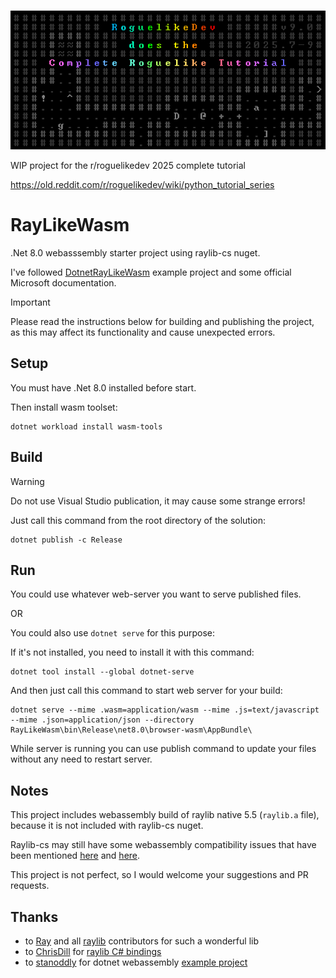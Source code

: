 #
![](/Resources//challenge_logo.png)

WIP project for the r/roguelikedev 2025 complete tutorial

https://old.reddit.com/r/roguelikedev/wiki/python_tutorial_series

# RayLikeWasm

.Net 8.0 webasssembly starter project using raylib-cs nuget.

I've followed [DotnetRayLikeWasm](https://github.com/stanoddly/DotnetRayLikeWasm) example project and some official Microsoft documentation.

> [!IMPORTANT]
> Please read the instructions below for building and publishing the project, as this may affect its functionality and cause unexpected errors.

## Setup

You must have .Net 8.0 installed before start.

Then install wasm toolset:

```
dotnet workload install wasm-tools
```

## Build

> [!WARNING]
> Do not use Visual Studio publication, it may cause some strange errors!

Just call this command from the root directory of the solution:
```
dotnet publish -c Release
```

## Run

You could use whatever web-server you want to serve published files.

OR

You could also use `dotnet serve` for this purpose:

If it's not installed, you need to install it with this command:
```
dotnet tool install --global dotnet-serve
```

And then just call this command to start web server for your build:
```
dotnet serve --mime .wasm=application/wasm --mime .js=text/javascript --mime .json=application/json --directory RayLikeWasm\bin\Release\net8.0\browser-wasm\AppBundle\
```

While server is running you can use publish command to update your files without any need to restart server.

## Notes

This project includes webassembly build of raylib native 5.5 (`raylib.a` file), because it is not included with raylib-cs nuget.

Raylib-cs may still have some webassembly compatibility issues that have been mentioned [here](https://github.com/stanoddly/DotnetRayLikeWasm/issues/11) and [here](https://github.com/stanoddly/DotnetRayLikeWasm/issues/4).

This project is not perfect, so I would welcome your suggestions and PR requests.

## Thanks

- to [Ray](https://github.com/raysan5) and all [raylib](https://github.com/raysan5/raylib) contributors for such a wonderful lib
- to [ChrisDill](https://github.com/ChrisDill) for [raylib C# bindings](https://github.com/ChrisDill/Raylib-cs)
- to [stanoddly](https://github.com/stanoddly) for dotnet webassembly [example project](https://github.com/stanoddly/DotnetRayLikeWasm)
